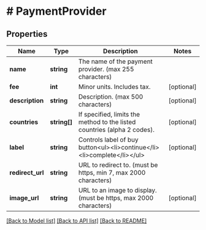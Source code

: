 # # PaymentProvider

## Properties

Name | Type | Description | Notes
------------ | ------------- | ------------- | -------------
**name** | **string** | The name of the payment provider. (max 255 characters) |
**fee** | **int** | Minor units. Includes tax. | [optional]
**description** | **string** | Description. (max 500 characters) | [optional]
**countries** | **string[]** | If specified, limits the method to the listed countries (alpha 2 codes). | [optional]
**label** | **string** | Controls label of buy button&lt;ul&gt;&lt;li&gt;continue&lt;/li&gt;&lt;li&gt;complete&lt;/li&gt;&lt;/ul&gt; | [optional]
**redirect_url** | **string** | URL to redirect to. (must be https, min 7, max 2000 characters) |
**image_url** | **string** | URL to an image to display. (must be https, max 2000 characters) | [optional]

[[Back to Model list]](../../README.md#models) [[Back to API list]](../../README.md#endpoints) [[Back to README]](../../README.md)
